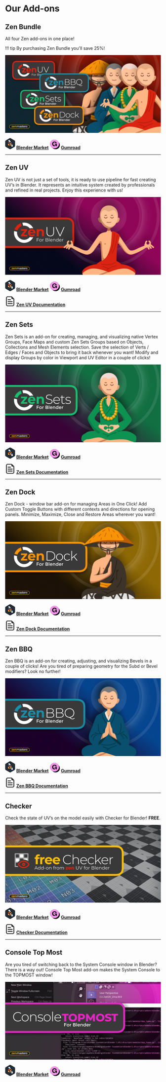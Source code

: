 # Our Add-ons

## Zen Bundle

All four Zen add-ons in one place! 

!!! tip
    By purchasing Zen Bundle you'll save 25%!

![](img/banners/bmarket-zen-bundle.jpg)

![blendermarket icon](img/icons/blendermarket.png)  [**Blender Market**](https://www.blendermarket.com/products/zen-bundle)    ![gumroad icon](img/icons/gumroad.png)  [**Gumroad**](https://sergeytyapkin.gumroad.com/l/ZenBundle)

---

## Zen UV

Zen UV is not just a set of tools, it is ready to use pipeline for fast creating UV’s in Blender. It represents an intuitive system created by professionals and refined in real projects. Enjoy this experience with us!

![](img/banners/bmarket-zen-uv.jpg)

![blendermarket icon](img/icons/blendermarket.png)  [**Blender Market**](https://www.blendermarket.com/products/zen-uv)    ![gumroad icon](img/icons/gumroad.png)  [**Gumroad**](https://gumroad.com/l/ZenUV4)

![documentation icon](img/icons/document.png) [**Zen UV Documentation**](https://zen-masters.github.io/Zen-UV/)

---

## Zen Sets

Zen Sets is an add-on for creating, managing, and visualizing native Vertex Groups, Face Maps and custom Zen Sets Groups based on Objects, Collections and Mesh Elements selection. Save the selection of Verts / Edges / Faces and Objects to bring it back whenever you want! Modify and display Groups by color in Viewport and UV Editor in a couple of clicks!

![](img/banners/bmarket-zen-sets.jpg)

![blendermarket icon](img/icons/blendermarket.png)  [**Blender Market**](https://www.blendermarket.com/products/zen-sets)    ![gumroad icon](img/icons/gumroad.png)  [**Gumroad**](https://gumroad.com/l/ZenSets)

![documentation icon](img/icons/document.png) [**Zen Sets Documentation**](https://zen-masters.github.io/Zen-Sets/)

---

## Zen Dock

Zen Dock - window bar add-on for managing Areas in One Click! Add Custom Toggle Buttons with different contexts and directions for opening panels. Minimize, Maximize, Close and Restore Areas wherever you want!

![](img/banners/bmarket-zen-dock.jpg)

![blendermarket icon](img/icons/blendermarket.png)  [**Blender Market**](https://blendermarket.com/products/zen-dock)    ![gumroad icon](img/icons/gumroad.png)  [**Gumroad**](https://gumroad.com/l/zendock)

![documentation icon](img/icons/document.png) [**Zen Dock Documentation**](https://zenmastersteam.github.io/Zen-Dock/)

---

## Zen BBQ

Zen BBQ is an add-on for creating, adjusting, and visualizing Bevels in a couple of clicks! Are you tired of preparing geometry for the Subd or Bevel modifiers? Look no further!

![](img/banners/bmarket-zen-bbq.jpg)

![blendermarket icon](img/icons/blendermarket.png)  [**Blender Market**](https://www.blendermarket.com/products/zen-bbq)    ![gumroad icon](img/icons/gumroad.png)  [**Gumroad**](https://gumroad.com/l/ZenBBQ)

![documentation icon](img/icons/document.png) [**Zen BBQ Documentation**](https://zen-masters.github.io/Zen-BBQ/)

---

## Checker

Check the state of UV’s on the model easily with Checker for Blender! **FREE**.

![](img/banners/bmarket-checker.jpg)

![blendermarket icon](img/icons/blendermarket.png)  [**Blender Market**](https://www.blendermarket.com/products/checker)    ![gumroad icon](img/icons/gumroad.png)  [**Gumroad**](https://gumroad.com/l/zenuv_checker)

![documentation icon](img/icons/document.png) [**Checker Documentation**](checker.md)

---

## Console Top Most

Are you tired of switching back to the System Console window in Blender? There is a way out!
Console Top Most add-on makes the System Console to the TOPMOST window!

![](img/banners/bmarket-console-topmost.jpg)

![blendermarket icon](img/icons/blendermarket.png)  [**Blender Market**](https://www.blendermarket.com/products/zen-console-top-most-for-blender)    ![gumroad icon](img/icons/gumroad.png)  [**Gumroad**](https://gumroad.com/l/ZenConsoleTopMost)


